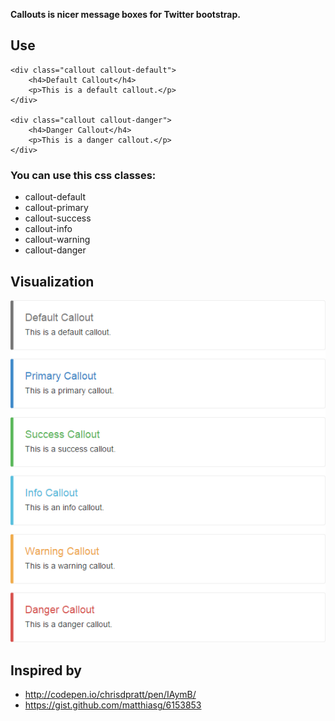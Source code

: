 __Callouts is nicer message boxes for Twitter bootstrap.__

Use
---
    <div class="callout callout-default">
        <h4>Default Callout</h4>
        <p>This is a default callout.</p>
    </div>

    <div class="callout callout-danger">
        <h4>Danger Callout</h4>
        <p>This is a danger callout.</p>
    </div>
    
### You can use this css classes:

- callout-default
- callout-primary
- callout-success
- callout-info
- callout-warning
- callout-danger

Visualization
-------------
 ![Example](docs/callouts-example.png)


Inspired by
-----------
- http://codepen.io/chrisdpratt/pen/IAymB/
- https://gist.github.com/matthiasg/6153853
